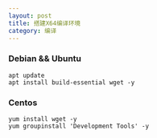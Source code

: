 ```yaml
---
layout: post
title: 搭建X64编译环境
category: 编译
---
```


### Debian && Ubuntu
```shell
apt update
apt install build-essential wget -y
```

### Centos
```shell
yum install wget -y
yum groupinstall 'Development Tools' -y
```

